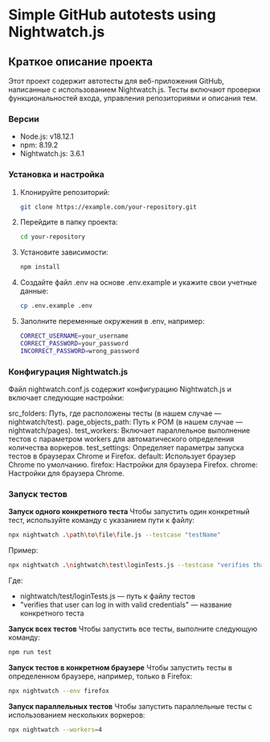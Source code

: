 # Simple GitHub autotests using Nightwatch.js

## Краткое описание проекта

Этот проект содержит автотесты для веб-приложения GitHub, написанные с использованием Nightwatch.js. Тесты включают проверки функциональностей входа, управления репозиториями и описания тем.

### Версии
- Node.js: v18.12.1
- npm: 8.19.2
- Nightwatch.js: 3.6.1

### Установка и настройка

1. Клонируйте репозиторий:
   ```bash
   git clone https://example.com/your-repository.git
2. Перейдите в папку проекта:
   ```bash 
   cd your-repository
3. Установите зависимости:
    ```bash 
   npm install
4. Создайте файл .env на основе .env.example и укажите свои учетные данные:
   ```bash 
   cp .env.example .env
5. Заполните переменные окружения в .env, например:
   ```bash 
   CORRECT_USERNAME=your_username
   CORRECT_PASSWORD=your_password
   INCORRECT_PASSWORD=wrong_password

### Конфигурация Nightwatch.js

Файл nightwatch.conf.js содержит конфигурацию Nightwatch.js и включает следующие настройки:

src_folders: Путь, где расположены тесты (в нашем случае — nightwatch/test).
page_objects_path: Путь к POM (в нашем случае — nightwatch/pages).
test_workers: Включает параллельное выполнение тестов с параметром workers для автоматического определения количества воркеров.
test_settings: Определяет параметры запуска тестов в браузерах Chrome и Firefox.
default: Использует браузер Chrome по умолчанию.
firefox: Настройки для браузера Firefox.
chrome: Настройки для браузера Chrome.

### Запуск тестов

**Запуск одного конкретного теста**
Чтобы запустить один конкретный тест, используйте команду с указанием пути к файлу:
```bash 
npx nightwatch .\path\to\file\file.js --testcase "testName"
```
Пример:
```bash 
npx nightwatch .\nightwatch\test\loginTests.js --testcase "verifies that user can log in with valid credentials"
````
Где:
- nightwatch/test/loginTests.js — путь к файлу тестов
- "verifies that user can log in with valid credentials" — название конкретного теста

**Запуск всех тестов**
Чтобы запустить все тесты, выполните следующую команду:
```bash 
npm run test
```

**Запуск тестов в конкретном браузере**
Чтобы запустить тесты в определенном браузере, например, только в Firefox:
```bash 
npx nightwatch --env firefox
```

**Запуск параллельных тестов**
Чтобы запустить параллельные тесты с использованием нескольких воркеров:
```bash 
npx nightwatch --workers=4
```
